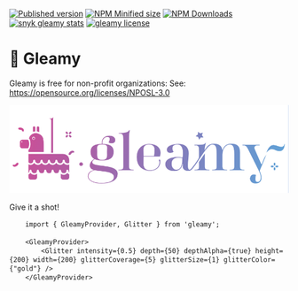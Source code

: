 [![Published version](https://img.shields.io/npm/v/gleamy?label=💅🏼%20version)](https://www.npmjs.com/package/gleamy) [![NPM Minified size](https://img.shields.io/bundlephobia/min/gleamy?label=🧳%20minified%20size)](https://www.npmjs.com/package/gleamy) [![NPM Downloads](https://img.shields.io/npm/dw/gleamy?label=🦚%20NPM%20downloads)](https://www.npmjs.com/package/gleamy) [![snyk gleamy stats](https://snyk.io/advisor/npm-package/gleamy/badge.svg)](https://snyk.io/advisor/npm-package/gleamy) [![gleamy license](https://img.shields.io/npm/l/gleamy)](https://snyk.io/advisor/npm-package/gleamy)

# 🪩 Gleamy

Gleamy is free for non-profit organizations:
See: https://opensource.org/licenses/NPOSL-3.0

![](readme-assets/gleamy.png)

Give it a shot!

```
    import { GleamyProvider, Glitter } from 'gleamy';

    <GleamyProvider>
        <Glitter intensity={0.5} depth={50} depthAlpha={true} height={200} width={200} glitterCoverage={5} glitterSize={1} glitterColor={"gold"} />
    </GleamyProvider>
```
